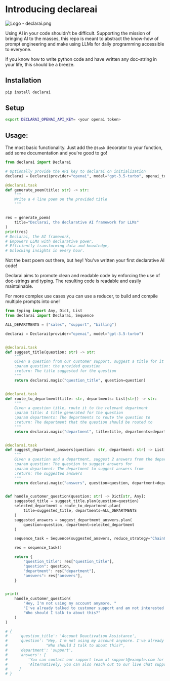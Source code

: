 # Introducing declareai

![Logo - declarai.png](assets/Logo-declarai.png)

Using AI in your code shouldn't be difficult. Supporting the mission of bringing AI to the masses,
this repo is meant to abstract the know-how of prompt engineering and make using LLMs for daily programming accessible to everyone.

If you know how to write python code and have written any doc-string in your life, this should be a breeze.

## Installation
```bash
pip install declarai
```

## Setup
```bash
export DECLARAI_OPENAI_API_KEY= <your openai token>
```

## Usage:
The most basic functionality. Just add the `@task` decorator to your function, add some documentation and you're good to go!
```python
from declarai import Declarai

# Optionally provide the API key to declarai on initialization
declarai = Declarai(provider="openai", model="gpt-3.5-turbo", openai_token="<your-decorators-key>")

@declarai.task
def generate_poem(title: str) -> str:
    """
    Write a 4 line poem on the provided title
    """


res = generate_poem(
    title="Declarai, the declarative AI framework for LLMs"
)
print(res)
# Declarai, the AI framework,
# Empowers LLMs with declarative power,
# Efficiently transforming data and knowledge,
# Unlocking insights in every hour.
```
Not the best poem out there, but hey! You've written your first declarative AI code!

Declarai aims to promote clean and readable code by enforcing the use of doc-strings and typing.
The resulting code is readable and easily maintainable.

For more complex use cases you can use a reducer, to build and compile multiple prompts into one!

```python
from typing import Any, Dict, List
from declarai import Declarai, Sequence

ALL_DEPARTMENTS = ["sales", "support", "billing"]

declarai = Declarai(provider="openai", model="gpt-3.5-turbo")


@declarai.task
def suggest_title(question: str) -> str:
    """
    Given a question from our customer support, suggest a title for it
    :param question: the provided question
    :return: The title suggested for the question
    """
    return declarai.magic("question_title", question=question)


@declarai.task
def route_to_department(title: str, departments: List[str]) -> str:
    """
    Given a question title, route it to the relevant department
    :param title: A title generated for the question
    :param departments: The departments to route the question to
    :return: The department that the question should be routed to
    """
    return declarai.magic("department", title=title, departments=departments)


@declarai.task
def suggest_department_answers(question: str, department: str) -> List[str]:
    """
    Given a question and a department, suggest 2 answers from the department's knowledge base
    :param question: The question to suggest answers for
    :param department: The department to suggest answers from
    :return: The suggested answers
    """
    return declarai.magic("answers", question=question, department=department)


def handle_customer_question(question: str) -> Dict[str, Any]:
    suggested_title = suggest_title.plan(question=question)
    selected_department = route_to_department.plan(
        title=suggested_title, departments=ALL_DEPARTMENTS
    )
    suggested_answers = suggest_department_answers.plan(
        question=question, department=selected_department
    )

    sequence_task = Sequence(suggested_answers, reduce_strategy="ChainOfThought")

    res = sequence_task()

    return {
        "question_title": res["question_title"],
        "question": question,
        "department": res["department"],
        "answers": res["answers"],
    }


print(
    handle_customer_question(
        "Hey, I'm not using my account anymore. "
        "I've already talked to customer support and am not interested in it anymore. "
        "Who should I talk to about this?"
    )
)

# {
#     'question_title': 'Account Deactivation Assistance',
#     'question': "Hey, I'm not using my account anymore. I've already talked to customer support and am not interested in it anymore. "
#                 "Who should I talk to about this?",
#     'department': 'support', 
#     'answers': [
#         'You can contact our support team at support@example.com for account deactivation assistance.',
#         'Alternatively, you can also reach out to our live chat support for immediate assistance regarding account deactivation.'
#     ]
# }
```
